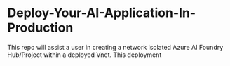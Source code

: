 # Deploy-Your-AI-Application-In-Production
This repo will assist a user in creating a network isolated Azure AI Foundry Hub/Project within a deployed Vnet. This deployment 
